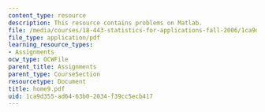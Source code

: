 ```yaml
---
content_type: resource
description: This resource contains problems on Matlab.
file: /media/courses/18-443-statistics-for-applications-fall-2006/1ca9d355ad6463b02034f39cc5ecb417_home9.pdf
file_type: application/pdf
learning_resource_types:
- Assignments
ocw_type: OCWFile
parent_title: Assignments
parent_type: CourseSection
resourcetype: Document
title: home9.pdf
uid: 1ca9d355-ad64-63b0-2034-f39cc5ecb417
---
```

